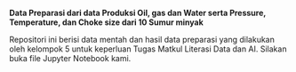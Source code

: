 **Data Preparasi dari data Produksi Oil, gas dan Water serta Pressure, Temperature, dan Choke size dari 10 Sumur minyak**

Repositori ini berisi data mentah dan hasil data preparasi yang dilakukan oleh kelompok 5 untuk keperluan Tugas Matkul Literasi Data dan AI. Silakan buka file Jupyter Notebook kami.
